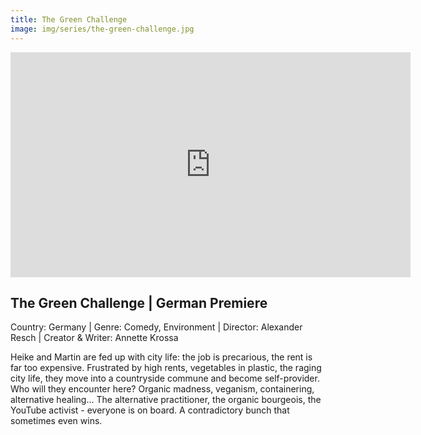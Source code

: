 ```yaml
---
title: The Green Challenge
image: img/series/the-green-challenge.jpg
---
```

<iframe src="https://player.vimeo.com/video/330811653?title=0&byline=0&portrait=0" width="640" height="360" frameborder="0" allow="autoplay; fullscreen" allowfullscreen></iframe>

## The Green Challenge | German Premiere
Country: Germany | Genre: Comedy, Environment | Director: Alexander Resch | Creator & Writer: Annette Krossa

Heike and Martin are fed up with city life: the job is precarious, the rent is far too expensive. Frustrated by high rents, vegetables in plastic, the raging city life, they move into a countryside commune and become self-provider. Who will they encounter here? Organic madness, veganism, containering, alternative healing... The alternative practitioner, the organic bourgeois, the YouTube activist - everyone is on board. A contradictory bunch that sometimes even wins.